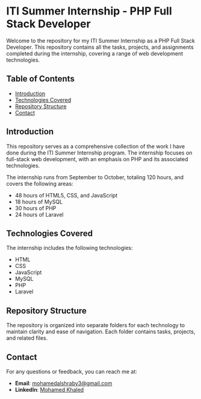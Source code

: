 # ITI Summer Internship - PHP Full Stack Developer

Welcome to the repository for my ITI Summer Internship as a PHP Full Stack Developer. This repository contains all the tasks, projects, and assignments completed during the internship, covering a range of web development technologies.

## Table of Contents
- [Introduction](#introduction)
- [Technologies Covered](#technologies-covered)
- [Repository Structure](#repository-structure)
- [Contact](#contact)

## Introduction
This repository serves as a comprehensive collection of the work I have done during the ITI Summer Internship program. The internship focuses on full-stack web development, with an emphasis on PHP and its associated technologies.

The internship runs from September to October, totaling 120 hours, and covers the following areas:
- 48 hours of HTML5, CSS, and JavaScript
- 18 hours of MySQL
- 30 hours of PHP
- 24 hours of Laravel

## Technologies Covered
The internship includes the following technologies:
- HTML
- CSS
- JavaScript
- MySQL
- PHP
- Laravel

## Repository Structure
The repository is organized into separate folders for each technology to maintain clarity and ease of navigation. Each folder contains tasks, projects, and related files.



## Contact
For any questions or feedback, you can reach me at:

- **Email**: [mohamedalshraby3@gmail.com](mailto:mohamedalshraby3@gmail.com)
- **LinkedIn**: [Mohamed Khaled](https://www.linkedin.com/in/mohamed-khaled3/)
